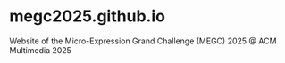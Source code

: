 # megc2025.github.io
Website of the Micro-Expression Grand Challenge (MEGC) 2025 @ ACM Multimedia 2025

